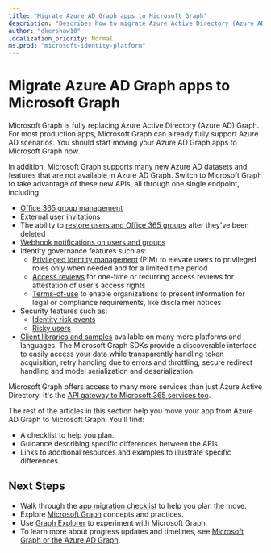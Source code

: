 ```yaml
---
title: "Migrate Azure AD Graph apps to Microsoft Graph"
description: "Describes how to migrate Azure Active Directory (Azure AD) API apps to Microsoft Graph API."
author: "dkershaw10"
localization_priority: Normal
ms.prod: "microsoft-identity-platform"
---
```


# Migrate Azure AD Graph apps to Microsoft Graph

Microsoft Graph is fully replacing Azure Active Directory (Azure AD) Graph. For most production apps, Microsoft Graph can already fully support Azure AD scenarios. You should start moving your Azure AD Graph apps to Microsoft Graph now.

In addition, Microsoft Graph supports many new Azure AD datasets and features that are not available in Azure AD Graph. Switch to Microsoft Graph to take advantage of these new APIs, all through one single endpoint, including:

- [Office 365 group management](/graph/office365-groups-concept-overview)
- [External user invitations](/graph/api/resources/invitation?view=graph-rest-1.0)
- The ability to [restore users and Office 365 groups](/graph/api/resources/directory?view=graph-rest-1.0) after they've been deleted
- [Webhook notifications on users and groups](/graph/webhooks?toc=./ref/toc.json&view=graph-rest-1.0)
- Identity governance features such as:
  - [Privileged identity management](/graph/api/resources/privilegedidentitymanagement-root?view=graph-rest-beta) (PIM) to elevate users to privileged roles only when needed and for a limited time period
  - [Access reviews](/graph/api/resources/accessreviews-root?view=graph-rest-beta) for one-time or recurring access reviews for attestation of user's access rights
  - [Terms-of-use](/graph/api/resources/accessreviews-root?view=graph-rest-beta) to enable organizations to present information for legal or compliance requirements, like disclaimer notices
- Security features such as:
  - [Identity risk events](/graph/api/resources/identityriskevent?view=graph-rest-beta)
  - [Risky users](/graph/api/resources/riskyuser?view=graph-rest-beta)
- [Client libraries and samples](/graph/) available on many more platforms and languages. The Microsoft Graph SDKs provide a discoverable interface to easily access your data while transparently handling token acquisition, retry handling due to errors and throttling, secure redirect handling and model serialization and deserialization.

Microsoft Graph offers access to many more services than just Azure Active Directory. It's the [API gateway to Microsoft 365 services too](/graph/).

The rest of the articles in this section help you move your app from Azure AD Graph to Microsoft Graph. You'll find:

- A checklist to help you plan.
- Guidance describing specific differences between the APIs.
- Links to additional resources and examples to illustrate specific differences.

## Next Steps

- Walk through the [app migration checklist](migrate-azure-ad-graph-planning-checklist.md) to help you plan the move.
- Explore [Microsoft Graph](/graph/overview) concepts and practices.
- Use [Graph Explorer](https://aka.ms/ge) to experiment with Microsoft Graph.
- To learn more about progress updates and timelines, see [Microsoft Graph or the Azure AD Graph](https://developer.microsoft.com/graph/blogs/microsoft-graph-or-azure-ad-graph/).
